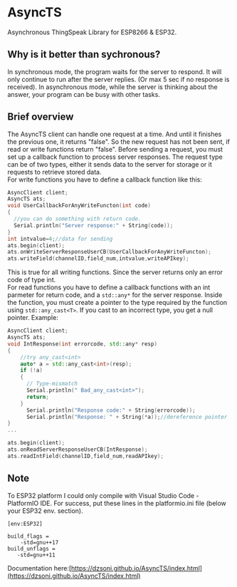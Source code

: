 # AsyncTS

Asynchronous ThingSpeak Library for ESP8266 &amp; ESP32.

## Why is it better than sychronous?

In synchronous mode, the program waits for the server to respond. It will only continue to run after the server replies. (Or max 5 sec if no response is received).
In asynchronous mode, while the server is thinking about the answer, your program can be busy with other tasks.

## Brief overview

The AsyncTS client can handle one request at a time. And until it finishes the previous one, it returns "false". So the new request has not been sent, if read or write functions return "false".
Before sending a request, you must set up a callback function to process server responses. The request type can be of two types, either it sends data to the server for storage or it requests to retrieve stored data.  
For write functions you have to define a callback function like this:

```c++
AsyncClient client;
AsyncTS ats;
void UserCallbackForAnyWriteFuncton(int code)
{
  //you can do something with return code.
  Serial.println("Server response:" + String(code));
}
int intvalue=4;//data for sending
ats.begin(client);
ats.onWriteServerResponseUserCB(UserCallbackForAnyWriteFuncton);
ats.writeField(channelID,field_num,intvalue,writeAPIkey);
```

This is true for all writing functions. Since the server returns only an error code of type int.  
For read functions you have to define a callback functions with an int parmeter for return code, and a `std::any*` for the server response. Inside the function, you must create a pointer to the type required by the function using `std::any_cast<T>`. If you cast to an incorrect type, you get a null pointer. Example:

```c++
AsyncClient client;
AsyncTS ats;
void IntResponse(int errorcode, std::any* resp)
{   
    //try any_cast<int>
    auto* a = std::any_cast<int>(resp);
    if (!a) 
    {
      // Type-mismatch
      Serial.println(" Bad_any_cast<int>");
      return;
    }
      Serial.println("Response code:" + String(errorcode));
      Serial.println("Response: " + String(*a));//dereference pointer
}
...

ats.begin(client);
ats.onReadServerResponseUserCB(IntResponse);
ats.readIntField(channelID,field_num,readAPIkey);

```

## Note

To ESP32 platform I could only compile with  Visual Studio Code - PlatformIO IDE.
For success, put these lines in the platformio.ini file (below your ESP32 env. section).

```text
[env:ESP32]

build_flags =
    -std=gnu++17
build_unflags =
   -std=gnu++11

```
Documentation here:[https://dzsoni.github.io/AsyncTS/index.html](https://dzsoni.github.io/AsyncTS/index.html)
